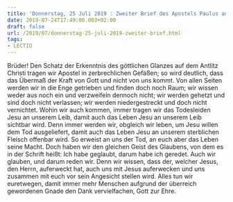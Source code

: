 ```yaml
---
title: 'Donnerstag, 25 Juli 2019 : Zweiter Brief des Apostels Paulus an die Korinther 4,7-15.'
date: 2019-07-24T17:49:00.003+02:00
draft: false
url: /2019/07/donnerstag-25-juli-2019-zweiter-brief.html
tags: 
- LECTIO
---
```


Brüder! Den Schatz der Erkenntnis des göttlichen Glanzes auf dem Antlitz Christi tragen wir Apostel in zerbrechlichen Gefäßen; so wird deutlich, dass das Übermaß der Kraft von Gott und nicht von uns kommt. Von allen Seiten werden wir in die Enge getrieben und finden doch noch Raum; wir wissen weder aus noch ein und verzweifeln dennoch nicht; wir werden gehetzt und sind doch nicht verlassen; wir werden niedergestreckt und doch nicht vernichtet. Wohin wir auch kommen, immer tragen wir das Todesleiden Jesu an unserem Leib, damit auch das Leben Jesu an unserem Leib sichtbar wird. Denn immer werden wir, obgleich wir leben, um Jesu willen dem Tod ausgeliefert, damit auch das Leben Jesu an unserem sterblichen Fleisch offenbar wird. So erweist an uns der Tod, an euch aber das Leben seine Macht. Doch haben wir den gleichen Geist des Glaubens, von dem es in der Schrift heißt: Ich habe geglaubt, darum habe ich geredet. Auch wir glauben, und darum reden wir. Denn wir wissen, dass der, welcher Jesus, den Herrn, auferweckt hat, auch uns mit Jesus auferwecken und uns zusammen mit euch vor sein Angesicht stellen wird. Alles tun wir euretwegen, damit immer mehr Menschen aufgrund der überreich gewordenen Gnade den Dank vervielfachen, Gott zur Ehre.